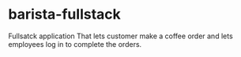 # barista-fullstack
Fullsatck application That lets customer make a coffee order and lets employees log in to complete the orders.
